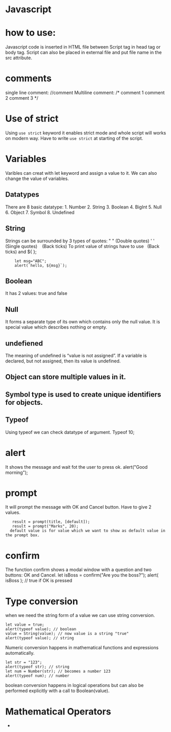 # Javascript
# how to use:
  Javascript code is inserted in HTML file between Script tag in head tag or body tag.
      <script>
          alert("Hello!!")
      </script>
  Script can also be placed in external file and put file name in the src attribute.
      <script src="script1.js">
      </script>
      
      
      
# comments
  single line comment: //comment
  Multiline comment: /* comment 1
                        comment 2
                        comment 3 */
                        
                        
                        
 # Use of strict
   Using `use strict` keyword it enables strict mode and whole script will works on modern way.
   Have to write `use strict` at starting of the script.
   
   
   
 # Variables
   Varibles can creat with let keyword and assign a value to it.
   We can also change the value of variables.
   
   
      
## Datatypes
  There are 8 basic datatype:
    1. Number
    2. String
    3. Boolean
    4. BigInt
    5. Null
    6. Object
    7. Symbol
    8. Undefined
 ## String
  Strings can be surrounded by 3 types of quotes:
    " " (Double quotes)
    ' ' (Single quotes)
    ` ` (Back ticks)
   To print value of strings have to use ` `(Back ticks) and ${ };
   
        let msg="ABC";
        alert(`hello, ${msg}`);
 ## Boolean
  It has 2 values: true and false
 ## Null
  It forms a separate type of its own which contains only the null value.
  It is special value which describes nothing or empty.
  ## undefiened
   The meaning of undefined is “value is not assigned”.
   If a variable is declared, but not assigned, then its value is undefined.
  ## Object can store multiple values in it.
  ## Symbol type is used to create unique identifiers for objects.  
  ## Typeof
   Using typeof we can check datatype of argument.
          Typeof 10;
          
   # alert
   It shows the message and wait fot the user to press ok.
       alert("Good morning");
   # prompt
   It will prompt the message with OK and Cancel button.
   Have to give 2 values.
   
       result = prompt(title, [default]);
       result = prompt("Marks", 20);
      default value is for value which we want to show as default value in the prompt box.
   # confirm
   The function confirm shows a modal window with a question and two buttons: OK and Cancel.
    let isBoss = confirm("Are you the boss?");
    alert( isBoss ); // true if OK is pressed
    
  # Type conversion
  when we need the string form of a value we can use string conversion.
    
    let value = true;
    alert(typeof value); // boolean
    value = String(value); // now value is a string "true"
    alert(typeof value); // string
    
  Numeric conversion happens in mathematical functions and expressions automatically.

    let str = "123";
    alert(typeof str); // string
    let num = Number(str); // becomes a number 123
    alert(typeof num); // number  
    
  boolean conversion happens in logical operations but can also be performed explicitly with a call to Boolean(value).  
  
  
  # Mathematical Operators
  





          
          
          
          
      
   





   


      
      
      
  
  
  +
